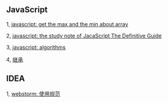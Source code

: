 ## JavaScript

1, [javascript: get the max and the min about array](https://github.com/Dragonet-D/Blog/issues/1)

2, [javascript: the study note of JacaScript The Definitive Guide](https://github.com/Dragonet-D/Blog/issues/2)

3, [javascript: algorithms](https://github.com/Dragonet-D/Blog/issues/3)

4, [继承](https://github.com/Dragonet-D/Blog/issues/4)

## IDEA

1, [webstorm: 使用规范](https://github.com/Dragonet-D/Blog/issues/5)
